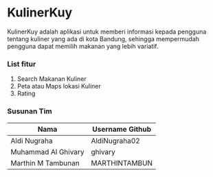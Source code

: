 # KulinerKuy

KulinerKuy adalah aplikasi untuk memberi informasi kepada pengguna tentang kuliner yang ada di kota Bandung, sehingga mempermudah pengguna dapat memilih makanan yang lebih variatif.

### List fitur
1. Search Makanan Kuliner
2. Peta atau Maps lokasi Kuliner
3. Rating

### Susunan Tim

|Nama                | Username Github |
|--------------------|-----------------|
|Aldi Nugraha        | AldiNugraha02   |
|Muhammad Al Ghivary | ghivary         |
|Marthin M Tambunan  | MARTHINTAMBUN   |
